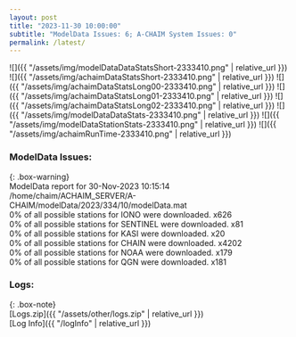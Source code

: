 ```yaml
---
layout: post
title: "2023-11-30 10:00:00"
subtitle: "ModelData Issues: 6; A-CHAIM System Issues: 0"
permalink: /latest/
---
```


![]({{ "/assets/img/modelDataDataStatsShort-2333410.png" | relative_url }})
![]({{ "/assets/img/achaimDataStatsShort-2333410.png" | relative_url }})
![]({{ "/assets/img/achaimDataStatsLong00-2333410.png" | relative_url }})
![]({{ "/assets/img/achaimDataStatsLong01-2333410.png" | relative_url }})
![]({{ "/assets/img/achaimDataStatsLong02-2333410.png" | relative_url }})
![]({{ "/assets/img/modelDataDataStats-2333410.png" | relative_url }})
![]({{ "/assets/img/modelDataStationStats-2333410.png" | relative_url }})
![]({{ "/assets/img/achaimRunTime-2333410.png" | relative_url }})


### ModelData Issues:  
  
{: .box-warning}  
 ModelData report for 30-Nov-2023 10:15:14   
 /home/chaim/ACHAIM_SERVER/A-CHAIM/modelData/2023/334/10/modelData.mat   
 0% of all possible stations for IONO were downloaded. x626   
 0% of all possible stations for SENTINEL were downloaded. x81   
 0% of all possible stations for KASI were downloaded. x20   
 0% of all possible stations for CHAIN were downloaded. x4202   
 0% of all possible stations for NOAA were downloaded. x179   
 0% of all possible stations for QGN were downloaded. x181   
  


### Logs:  
  
{: .box-note}  
[Logs.zip]({{ "/assets/other/logs.zip" | relative_url }})  
[Log Info]({{ "/logInfo" | relative_url }})  
